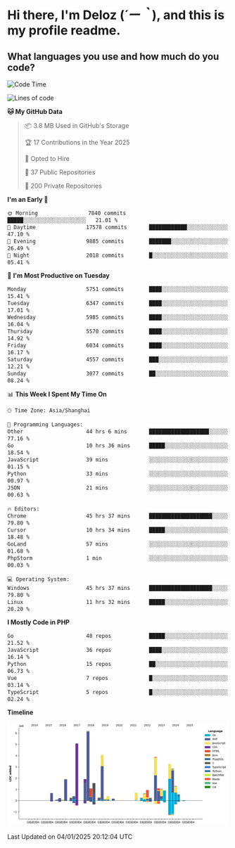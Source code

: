 # **Hi there, I'm Deloz (*´ー｀*), and this is my profile readme.**

## **What languages you use and how much do you code?**

<!--START_SECTION:waka-->
![Code Time](http://img.shields.io/badge/Code%20Time-5%2C431%20hrs%205%20mins-blue)

![Lines of code](https://img.shields.io/badge/From%20Hello%20World%20I%27ve%20Written-42.0%20million%20lines%20of%20code-blue)

**🐱 My GitHub Data** 

> 📦 3.8 MB Used in GitHub's Storage 
 > 
> 🏆 17 Contributions in the Year 2025
 > 
> 💼 Opted to Hire
 > 
> 📜 37 Public Repositories 
 > 
> 🔑 200 Private Repositories 
 > 
**I'm an Early 🐤** 

```text
🌞 Morning                7840 commits        █████░░░░░░░░░░░░░░░░░░░░   21.01 % 
🌆 Daytime                17578 commits       ████████████░░░░░░░░░░░░░   47.10 % 
🌃 Evening                9885 commits        ███████░░░░░░░░░░░░░░░░░░   26.49 % 
🌙 Night                  2018 commits        █░░░░░░░░░░░░░░░░░░░░░░░░   05.41 % 
```
📅 **I'm Most Productive on Tuesday** 

```text
Monday                   5751 commits        ████░░░░░░░░░░░░░░░░░░░░░   15.41 % 
Tuesday                  6347 commits        ████░░░░░░░░░░░░░░░░░░░░░   17.01 % 
Wednesday                5985 commits        ████░░░░░░░░░░░░░░░░░░░░░   16.04 % 
Thursday                 5570 commits        ████░░░░░░░░░░░░░░░░░░░░░   14.92 % 
Friday                   6034 commits        ████░░░░░░░░░░░░░░░░░░░░░   16.17 % 
Saturday                 4557 commits        ███░░░░░░░░░░░░░░░░░░░░░░   12.21 % 
Sunday                   3077 commits        ██░░░░░░░░░░░░░░░░░░░░░░░   08.24 % 
```


📊 **This Week I Spent My Time On** 

```text
🕑︎ Time Zone: Asia/Shanghai

💬 Programming Languages: 
Other                    44 hrs 6 mins       ███████████████████░░░░░░   77.16 % 
Go                       10 hrs 36 mins      █████░░░░░░░░░░░░░░░░░░░░   18.54 % 
JavaScript               39 mins             ░░░░░░░░░░░░░░░░░░░░░░░░░   01.15 % 
Python                   33 mins             ░░░░░░░░░░░░░░░░░░░░░░░░░   00.97 % 
JSON                     21 mins             ░░░░░░░░░░░░░░░░░░░░░░░░░   00.63 % 

🔥 Editors: 
Chrome                   45 hrs 37 mins      ████████████████████░░░░░   79.80 % 
Cursor                   10 hrs 34 mins      █████░░░░░░░░░░░░░░░░░░░░   18.48 % 
GoLand                   57 mins             ░░░░░░░░░░░░░░░░░░░░░░░░░   01.68 % 
PhpStorm                 1 min               ░░░░░░░░░░░░░░░░░░░░░░░░░   00.03 % 

💻 Operating System: 
Windows                  45 hrs 37 mins      ████████████████████░░░░░   79.80 % 
Linux                    11 hrs 32 mins      █████░░░░░░░░░░░░░░░░░░░░   20.20 % 
```

**I Mostly Code in PHP** 

```text
Go                       48 repos            █████░░░░░░░░░░░░░░░░░░░░   21.52 % 
JavaScript               36 repos            ████░░░░░░░░░░░░░░░░░░░░░   16.14 % 
Python                   15 repos            ██░░░░░░░░░░░░░░░░░░░░░░░   06.73 % 
Vue                      7 repos             █░░░░░░░░░░░░░░░░░░░░░░░░   03.14 % 
TypeScript               5 repos             █░░░░░░░░░░░░░░░░░░░░░░░░   02.24 % 
```



**Timeline**

![Lines of Code chart](https://raw.githubusercontent.com/deloz/deloz/main/assets/bar_graph.png)


 Last Updated on 04/01/2025 20:12:04 UTC
<!--END_SECTION:waka-->
